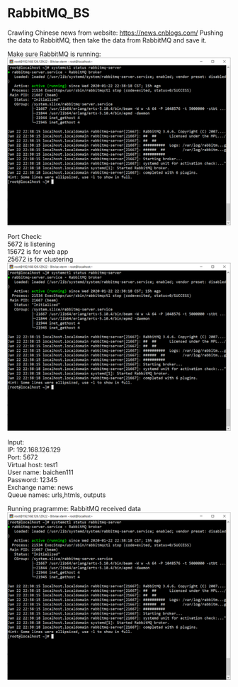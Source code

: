 # RabbitMQ_BS
Crawling Chinese news from website: https://news.cnblogs.com/
Pushing the data to RabbitMQ, then take the data from RabbitMQ and save it.



Make sure RabbitMQ is running:
![Image description](https://github.com/PythonNewLearner/RabbitMQ_BS/blob/master/rabbitmq_status.png)

Port Check: <br>
5672 is listening<br>
15672 is for web app<br>
25672 is for clustering<br>
![Image description](https://github.com/PythonNewLearner/RabbitMQ_BS/blob/master/rabbitmq_status.png)

Input:<br>
IP: 192.168.126.129<br>
Port: 5672<br>
Virtual host: test1<br>
User name: baichen111<br>
Password: 12345<br>
Exchange name: news<br>
Queue names: urls,htmls, outputs<br>


Running pragramme: RabbitMQ received data
![Image description](https://github.com/PythonNewLearner/RabbitMQ_BS/blob/master/rabbitmq_status.png)

